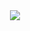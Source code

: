 <div align="center">
  <img src="https://cdn.discordapp.com/attachments/1107080920466477116/1236806555828224000/Untitledwallapaper.png?ex=6639595d&is=663807dd&hm=5a97f98912008400ba3d9f7e03cfa0ddd1de0e70ac06a2cf369ae0aa5b8a07cb"/>
</div>
